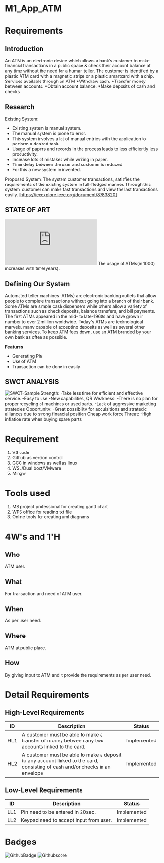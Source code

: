 # M1_App_ATM
# Requirements
## Introduction
An ATM is an electronic device which allows a bank’s customer to make financial transactions in a public space & check their account balance at any time without the need for a human teller.
The customer is identified by a plastic ATM card with a magnetic stripe or a plastic smartcard with a chip.
Services available through an ATM
 *Withdraw cash.
 *Transfer money between accounts.
 *Obtain account balance.
 *Make deposits of cash and checks

 ## Research
 Existing System:
-	Existing system is manual system.
-	The manual system is prone to error.
-	This system involves a lot of manual entries with the application to perform a desired task.
-	Usage of papers and records in the process leads to less efficiently less productivity.
-	Increase lots of mistakes while writing in paper.
-	Time delay between the user and customer is reduced.
-	For this a new system in invented.
 
Proposed System:
The system customer transactions, satisfies the requirements of the existing system in full-fledged manner.  Through this system, customer can make fast transactions and view the last transactions easily.
 [https://ieeexplore.ieee.org/document/8783820]

## STATE OF ART
![Number of ATM Vs Time!](https://www.theglobaleconomy.com/graph_country.php?p=8&c=India&i=ATM_machines)
The usage of ATMs(in 1000) increases with time(years). 

## Defining Our System
Automated teller machines (ATMs) are electronic banking outlets that allow people to complete transactions without going into a branch of their bank.
Some ATMs are simple cash dispensers while others allow a variety of transactions such as check deposits, balance transfers, and bill payments.
The first ATMs appeared in the mid- to late-1960s and have grown in number to over 2 million worldwide.
Today's ATMs are technological marvels, many capable of accepting deposits as well as several other banking services.
To keep ATM fees down, use an ATM branded by your own bank as often as possible.

**Features**
- Generating Pin
- Use of ATM
- Transaction can be done in easily

## SWOT ANALYSIS
![SWOT-Sample](https://simplybanking.files.wordpress.com/2014/03/indicash.jpg)
Strength:
-Take less time for efficient and effective service.
-Easy to use
-New capabilities, QR
Weakness:
-There is no plan for proper recycling of machines or used parts.
-Lack of aggressive marketing strategies
Opportunity:
-Great possibility for acquisitions and strategic alliances due to strong financial position
Cheap work force
Threat:
-High inflation rate when buying spare parts

# Requirement

1. VS code
2. Github as version control
3. GCC in windows as well as linux
4. WSL/Dual boot/VMware
5. Mingw


# Tools used 

1. MS project professional for creating gantt chart
2. WPS office for reading txt file
3. Online tools for creating uml diagrams

# 4W's and 1'H
## Who  
ATM user.
## What
For transaction and need of ATM user.
## When
 As per user need.
## Where
ATM at public place.
## How
By giving input to ATM and it provide the requirements as per user need.

# Detail Requirements

## High-Level Requirements  
|ID| Description | Status
|--|--|--|
| HL1 | A customer must be able to make a transfer of money between any two accounts linked to the card. | Implemented
| HL2 | A customer must be able to make a deposit to any account linked to the card, consisting of cash and/or checks in an envelope | Implemented
## Low-Level Requirements  
|ID| Description | Status
|--|--|--|
| LL1 | Pin need to be entered in 20sec.|Implemented
| LL2 | Keypad need to accept input from user. | Implemented

# Badges
![GithubBadge](https://img.shields.io/badge/Code%20grade-B-brightgreen)
![Githubscore](https://img.shields.io/badge/Code%20Quality%20Score-80-brightgreen)
